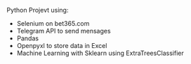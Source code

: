 Python Projevt using:
- Selenium on bet365.com
- Telegram API to send mensages
- Pandas
- Openpyxl to store data in Excel
- Machine Learning with Sklearn using ExtraTreesClassifier
